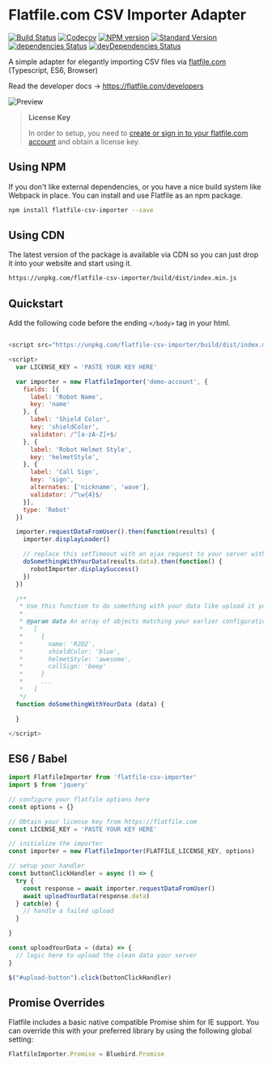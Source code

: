 # Flatfile.com CSV Importer Adapter

[![Build Status](https://travis-ci.org/FlatFilers/Adapter.svg?branch=master)](https://travis-ci.org/FlatFilers/Adapter)
[![Codecov](https://img.shields.io/codecov/c/github/FlatFilers/Adapter.svg)](https://codecov.io/gh/FlatFilers/Adapter)
[![NPM version](https://img.shields.io/npm/v/typescript-starter.svg)](https://www.npmjs.com/package/typescript-starter)
[![Standard Version](https://img.shields.io/badge/release-standard%20version-brightgreen.svg)](https://github.com/conventional-changelog/standard-version)
[![dependencies Status](https://david-dm.org/flatfilers/adapter/status.svg)](https://david-dm.org/flatfilers/adapter)
[![devDependencies Status](https://david-dm.org/flatfilers/adapter/dev-status.svg)](https://david-dm.org/flatfilers/adapter?type=dev)


A simple adapter for elegantly importing CSV files via [flatfile.com](https://www.flatfile.com) (Typescript, ES6, Browser)

Read the developer docs &rarr; https://flatfile.com/developers

![Preview](https://flatfile.com/img/preview.png)

> **License Key**
>
> In order to setup, you need to [create or sign in to your flatfile.com account](https://flatfile.com) and obtain a license key.

## Using NPM

If you don't like external dependencies, or you have a nice build system like Webpack in place. You can install and use Flatfile as an npm package.

```sh
npm install flatfile-csv-importer --save
```


## Using CDN

The latest version of the package is available via CDN so you can just drop it into your website and start using it.

```sh
https://unpkg.com/flatfile-csv-importer/build/dist/index.min.js
```

## Quickstart
Add the following code before the ending `</body>` tag in your html.

```js

<script src="https://unpkg.com/flatfile-csv-importer/build/dist/index.min.js"></script>

<script>
  var LICENSE_KEY = 'PASTE YOUR KEY HERE'

  var importer = new FlatfileImporter('demo-account', {
    fields: [{
      label: 'Robot Name',
      key: 'name'
    }, {
      label: 'Shield Color',
      key: 'shieldColor',
      validator: /^[a-zA-Z]+$/
    }, {
      label: 'Robot Helmet Style',
      key: 'helmetStyle',
    }, {
      label: 'Call Sign',
      key: 'sign',
      alternates: ['nickname', 'wave'],
      validator: /^\w{4}$/
    }],
    type: 'Robot'
  })

  importer.requestDataFromUser().then(function(results) {
    importer.displayLoader()

    // replace this setTimeout with an ajax request to your server with the data
    doSomethingWithYourData(results.data).then(function() {
      robotImporter.displaySuccess()
    })
  })

  /**
   * Use this function to do something with your data like upload it your server
   * 
   * @param data An array of objects matching your earlier configuration
   *   [
   *     {
   *       name: 'R2D2',
   *       shieldColor: 'blue',
   *       helmetStyle: 'awesome',
   *       callSign: 'beep'
   *     }
   *     ...
   *   ]
   */
  function doSomethingWithYourData (data) {

  }

</script>
```

## ES6 / Babel

```js
import FlatfileImporter from 'flatfile-csv-importer'
import $ from 'jquery'

// configure your flatfile options here
const options = {}

// Obtain your license key from https://flatfile.com
const LICENSE_KEY = 'PASTE YOUR KEY HERE'

// initialize the importer
const importer = new FlatfileImporter(FLATFILE_LICENSE_KEY, options)

// setup your handler
const buttonClickHandler = async () => {
  try {
    const response = await importer.requestDataFromUser()
    await uploadYourData(response.data)
  } catch(e) {
    // handle a failed upload
  }

}

const uploadYourData = (data) => {
  // logic here to upload the clean data your server
}

$("#upload-button").click(buttonClickHandler)
```

## Promise Overrides
Flatfile includes a basic native compatible Promise shim for IE support. You can override this with your preferred library by using the following global setting:

```js
FlatfileImporter.Promise = Bluebird.Promise
```
